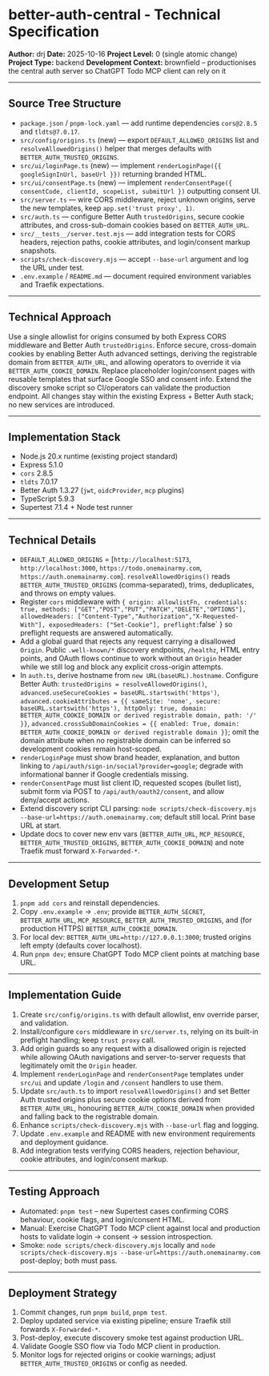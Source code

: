 # better-auth-central - Technical Specification

**Author:** drj
**Date:** 2025-10-16
**Project Level:** 0 (single atomic change)
**Project Type:** backend
**Development Context:** brownfield – productionises the central auth server so ChatGPT Todo MCP client can rely on it

---

## Source Tree Structure

- `package.json` / `pnpm-lock.yaml` — add runtime dependencies `cors@2.8.5` and `tldts@7.0.17`.
- `src/config/origins.ts` (new) — export `DEFAULT_ALLOWED_ORIGINS` list and `resolveAllowedOrigins()` helper that merges defaults with `BETTER_AUTH_TRUSTED_ORIGINS`.
- `src/ui/loginPage.ts` (new) — implement `renderLoginPage({{ googleSignInUrl, baseUrl }})` returning branded HTML.
- `src/ui/consentPage.ts` (new) — implement `renderConsentPage({ consentCode, clientId, scopeList, submitUrl })` outputting consent UI.
- `src/server.ts` — wire CORS middleware, reject unknown origins, serve the new templates, keep `app.set('trust proxy', 1)`.
- `src/auth.ts` — configure Better Auth `trustedOrigins`, secure cookie attributes, and cross-sub-domain cookies based on `BETTER_AUTH_URL`.
- `src/__tests__/server.test.mjs` — add integration tests for CORS headers, rejection paths, cookie attributes, and login/consent markup snapshots.
- `scripts/check-discovery.mjs` — accept `--base-url` argument and log the URL under test.
- `.env.example` / `README.md` — document required environment variables and Traefik expectations.

---

## Technical Approach

Use a single allowlist for origins consumed by both Express CORS middleware and Better Auth `trustedOrigins`. Enforce secure, cross-domain cookies by enabling Better Auth advanced settings, deriving the registrable domain from `BETTER_AUTH_URL`, and allowing operators to override it via `BETTER_AUTH_COOKIE_DOMAIN`. Replace placeholder login/consent pages with reusable templates that surface Google SSO and consent info. Extend the discovery smoke script so CI/operators can validate the production endpoint. All changes stay within the existing Express + Better Auth stack; no new services are introduced.

---

## Implementation Stack

- Node.js 20.x runtime (existing project standard)
- Express 5.1.0
- `cors` 2.8.5
- `tldts` 7.0.17
- Better Auth 1.3.27 (`jwt`, `oidcProvider`, `mcp` plugins)
- TypeScript 5.9.3
- Supertest 7.1.4 + Node test runner

---

## Technical Details

- `DEFAULT_ALLOWED_ORIGINS` = [`http://localhost:5173`, `http://localhost:3000`, `https://todo.onemainarmy.com`, `https://auth.onemainarmy.com`]. `resolveAllowedOrigins()` reads `BETTER_AUTH_TRUSTED_ORIGINS` (comma-separated), trims, deduplicates, and throws on empty values.
- Register `cors` middleware with `{ origin: allowlistFn, credentials: true, methods: ["GET","POST","PUT","PATCH","DELETE","OPTIONS"], allowedHeaders: ["Content-Type","Authorization","X-Requested-With"], exposedHeaders: ["Set-Cookie"], preflight:`false` } so preflight requests are answered automatically.
- Add a global guard that rejects any request carrying a disallowed `Origin`. Public `.well-known/*` discovery endpoints, `/healthz`, HTML entry points, and OAuth flows continue to work without an `Origin` header while we still log and block any explicit cross-origin attempts.
- In `auth.ts`, derive hostname from `new URL(baseURL).hostname`. Configure Better Auth: `trustedOrigins = resolveAllowedOrigins()`, `advanced.useSecureCookies = baseURL.startswith('https')`, `advanced.cookieAttributes = {{ sameSite: 'none', secure: baseURL.startswith('https'), httpOnly: true, domain: BETTER_AUTH_COOKIE_DOMAIN or derived registrable domain, path: '/' }}`, `advanced.crossSubDomainCookies = {{ enabled: True, domain: BETTER_AUTH_COOKIE_DOMAIN or derived registrable domain }}`; omit the domain attribute when no registrable domain can be inferred so development cookies remain host-scoped.
- `renderLoginPage` must show brand header, explanation, and button linking to `/api/auth/sign-in/social?provider=google`; degrade with informational banner if Google credentials missing.
- `renderConsentPage` must list client ID, requested scopes (bullet list), submit form via POST to `/api/auth/oauth2/consent`, and allow deny/accept actions.
- Extend discovery script CLI parsing: `node scripts/check-discovery.mjs --base-url=https://auth.onemainarmy.com`; default still local. Print base URL at start.
- Update docs to cover new env vars (`BETTER_AUTH_URL`, `MCP_RESOURCE`, `BETTER_AUTH_TRUSTED_ORIGINS`, `BETTER_AUTH_COOKIE_DOMAIN`) and note Traefik must forward `X-Forwarded-*`.

---

## Development Setup

1. `pnpm add cors` and reinstall dependencies.
2. Copy `.env.example` → `.env`; provide `BETTER_AUTH_SECRET`, `BETTER_AUTH_URL`, `MCP_RESOURCE`, `BETTER_AUTH_TRUSTED_ORIGINS`, and (for production HTTPS) `BETTER_AUTH_COOKIE_DOMAIN`.
3. For local dev: `BETTER_AUTH_URL=http://127.0.0.1:3000`; trusted origins left empty (defaults cover localhost).
4. Run `pnpm dev`; ensure ChatGPT Todo MCP client points at matching base URL.

---

## Implementation Guide

1. Create `src/config/origins.ts` with default allowlist, env override parser, and validation.
2. Install/configure `cors` middleware in `src/server.ts`, relying on its built-in preflight handling; keep `trust proxy` call.
3. Add origin guards so any request with a disallowed origin is rejected while allowing OAuth navigations and server-to-server requests that legitimately omit the `Origin` header.
4. Implement `renderLoginPage` and `renderConsentPage` templates under `src/ui` and update `/login` and `/consent` handlers to use them.
5. Update `src/auth.ts` to import `resolveAllowedOrigins()` and set Better Auth trusted origins plus secure cookie options derived from `BETTER_AUTH_URL`, honouring `BETTER_AUTH_COOKIE_DOMAIN` when provided and falling back to the registrable domain.
6. Enhance `scripts/check-discovery.mjs` with `--base-url` flag and logging.
7. Update `.env.example` and README with new environment requirements and deployment guidance.
8. Add integration tests verifying CORS headers, rejection behaviour, cookie attributes, and login/consent markup.

---

## Testing Approach

- Automated: `pnpm test` – new Supertest cases confirming CORS behaviour, cookie flags, and login/consent HTML.
- Manual: Exercise ChatGPT Todo MCP client against local and production hosts to validate login → consent → session introspection.
- Smoke: `node scripts/check-discovery.mjs` locally and `node scripts/check-discovery.mjs --base-url=https://auth.onemainarmy.com` post-deploy; both must pass.

---

## Deployment Strategy

1. Commit changes, run `pnpm build`, `pnpm test`.
2. Deploy updated service via existing pipeline; ensure Traefik still forwards `X-Forwarded-*`.
3. Post-deploy, execute discovery smoke test against production URL.
4. Validate Google SSO flow via Todo MCP client in production.
5. Monitor logs for rejected origins or cookie warnings; adjust `BETTER_AUTH_TRUSTED_ORIGINS` or config as needed.
